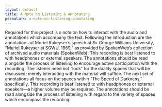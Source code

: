 ```yaml
---
layout: default
title: A Note on Listening & Annotating
permalink: a-note-on-listening-annotating
---
```

<!-- Add an essay or interpretive material below this line,
using HTML or markdown.  Do not modify this file above this line -->

 Required for this project is a note on how to interact with the audio and annotations which accompany the text. Following the introduction are the annotations of Muriel Rukeyser’s speech at Sir George Williams University, “Muriel Rukeyser at SGWU, 1969,” as provided by SpokenWeb’s collection of archived audio materials (SpokenWeb). This recording is best listened to with headphones or external speakers. The annotations should be read alongside the process of listening to encourage active participation with the recording. The listener need not “look” for the duality spaces that will be discussed; merely interacting with the material will suffice. The next set of annotations all focus on the spaces within “The Speed of Darkness,” specifically. This recording is best listened to with headphones or external speakers—a higher volume may be required. The annotations should be read alongside the process of listening with regard to the variety of spaces which encompass the recording.
